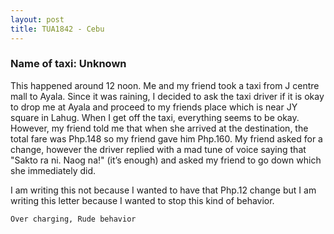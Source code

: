 ```yaml
---
layout: post
title: TUA1842 - Cebu
---
```


### Name of taxi: Unknown

This happened around 12 noon. Me and my friend took a taxi from J centre mall to Ayala. Since it was raining, I decided to ask the taxi driver if it is okay to drop me at Ayala and proceed to my friends place which is near JY square in Lahug. When I get off the taxi, everything seems to be okay. However, my friend told me that when she arrived at the destination, the total fare was Php.148 so my friend gave him Php.160. My friend asked for a change, however the driver replied with a mad tune of voice saying that "Sakto ra ni. Naog na!" (it’s enough) and asked my friend to go down which she immediately did. 

I am writing this not because I wanted to have that Php.12 change but I am writing this letter because I wanted to stop this kind of behavior. 


```Over charging, Rude behavior```
